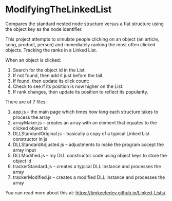 # ModifyingTheLinkedList
Compares the standard nested node structure versus a flat structure using the object key as the node identifier.

This project attempts to simulate people clicking on an object (an article, song, product, person) and immediately ranking the most often clicked objects. Tracking the ranks in a Linked List.

When an object is clicked:
1)  Search for the object id in the List. 
2)  If not found, then add it just before the tail. 
3)  If found, then update its click count: 
4)  Check to see if its position is now higher on the List. 
5)  If rank changes, then update its position to reflect its popularity.

There are of 7 files:

1) app.js – the main page which times how long each structure takes to process the array
2) arrayMaker.js – creates an array with an element that equates to the clicked object id
3) DLLStandardOriginal.js – basically a copy of a typical Linked List constructor in js
4) DLLStandardAdjusted.js – adjustments to make the program accept the array input
5) DLLModified.js – my DLL constructor code using object keys to store the object id
6) trackerStandard.js – creates a typical DLL instance and processes the array
7) trackerModified.js – creates a modified DLL instance and processes the array

You can read more about this at: 
https://timkeefedev.github.io/Linked-Lists/
